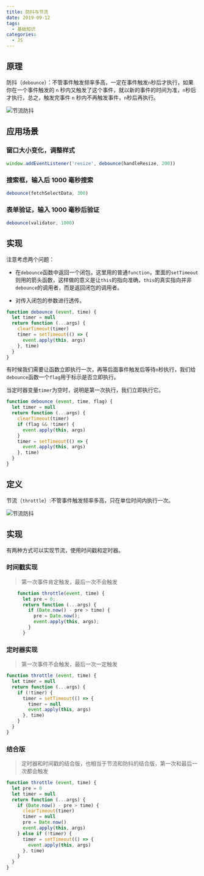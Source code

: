 ```yaml
---
title: 防抖与节流
date: 2019-09-12
tags:
  - 基础知识
categories:
  - JS
---
```


## 原理

防抖（`debounce`）：不管事件触发频率多高，一定在事件触发`n`秒后才执行，如果你在一个事件触发的 `n` 秒内又触发了这个事件，就以新的事件的时间为准，`n`秒后才执行，总之，触发完事件 `n` 秒内不再触发事件，`n`秒后再执行。

<img :src="$withBase('/image/节流防抖.gif')" alt="节流防抖">

## 应用场景

### 窗口大小变化，调整样式

```js
window.addEventListener('resize', debounce(handleResize, 200))
```

### 搜索框，输入后 1000 毫秒搜索

```js
debounce(fetchSelectData, 300)
```

### 表单验证，输入 1000 毫秒后验证

```js
debounce(validator, 1000)
```

## 实现

注意考虑两个问题：

- 在`debounce`函数中返回一个闭包，这里用的普通`function`，里面的`setTimeout`则用的箭头函数，这样做的意义是让`this`的指向准确，`this`的真实指向并非`debounce`的调用者，而是返回闭包的调用者。

- 对传入闭包的参数进行透传。

```js
function debounce (event, time) {
  let timer = null
  return function (...args) {
    clearTimeout(timer)
    timer = setTimeout(() => {
      event.apply(this, args)
    }, time)
  }
}
```

有时候我们需要让函数立即执行一次，再等后面事件触发后等待`n`秒执行，我们给`debounce`函数一个`flag`用于标示是否立即执行。

当定时器变量`timer`为空时，说明是第一次执行，我们立即执行它。

```js
function debounce (event, time, flag) {
  let timer = null
  return function (...args) {
    clearTimeout(timer)
    if (flag && !timer) {
      event.apply(this, args)
    }
    timer = setTimeout(() => {
      event.apply(this, args)
    }, time)
  }
}
```

## 定义

节流（`throttle`）:不管事件触发频率多高，只在单位时间内执行一次。

<img :src="$withBase('/image/节流防抖.gif')" alt="节流防抖">

## 实现

有两种方式可以实现节流，使用时间戳和定时器。

### 时间戳实现

> 第一次事件肯定触发，最后一次不会触发

```js
    function throttle(event, time) {
      let pre = 0;
      return function (...args) {
        if (Date.now() - pre > time) {
          pre = Date.now();
          event.apply(this, args);
        }
      }
```

### 定时器实现

> 第一次事件不会触发，最后一次一定触发

```js
function throttle (event, time) {
  let timer = null
  return function (...args) {
    if (!timer) {
      timer = setTimeout(() => {
        timer = null
        event.apply(this, args)
      }, time)
    }
  }
}
```

### 结合版

> 定时器和时间戳的结合版，也相当于节流和防抖的结合版，第一次和最后一次都会触发

```js
function throttle (event, time) {
  let pre = 0
  let timer = null
  return function (...args) {
    if (Date.now() - pre > time) {
      clearTimeout(timer)
      timer = null
      pre = Date.now()
      event.apply(this, args)
    } else if (!timer) {
      timer = setTimeout(() => {
        event.apply(this, args)
      }, time)
    }
  }
}
```
